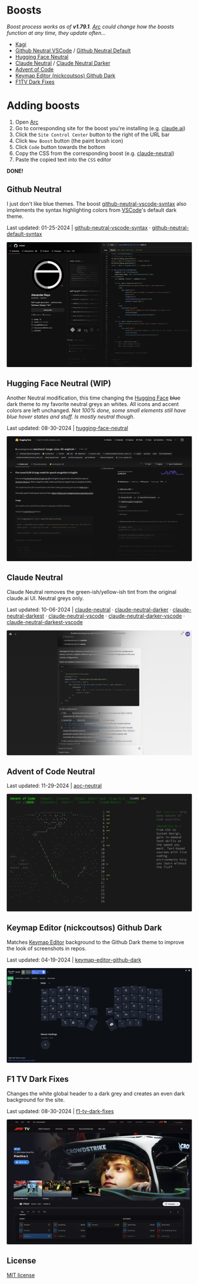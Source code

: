 # Boosts

*Boost process works as of **v1.79.1**. [Arc](https://arc.net/) could change how the boosts function at any time, they update often...*

* [Kagi](./boosts/kagi.css)
* [Github Neutral VSCode](./boosts/github-neutral-vscode-syntax.css) / [Github Neutral Default](./boosts/github-neutral-default-syntax.css)
* [Hugging Face Neutral](./boosts/hugging-face-neutral.css)
* [Claude Neutral](./boosts/claude-neutral.css) / [Claude Neutral Darker](./boosts/claude-neutral-darker.css)
* [Advent of Code](./boosts/aoc-neutral.css)
* [Keymap Editor (nickcoutsos) Github Dark](./boosts/keymap-editor-github-dark.css)
* [F1TV Dark Fixes](./boosts/f1tv-dark-fixes.css)

# Adding boosts

1. Open [Arc](https://arc.net/)
2. Go to corresponding site for the boost you're installing (e.g. [claude.ai](https://claude.ai/))
3. Click the `Site Control Center` button to the right of the URL bar
4. Click `New Boost` button (the paint brush icon)
5. Click `Code` button towards the bottom
6. Copy the CSS from the corresponding boost (e.g. [claude-neutral](./boosts/claude-neutral.css))
7. Paste the copied text into the `CSS` editor

**DONE!**

## Github Neutral

I just don't like blue themes. The boost [github-neutral-vscode-syntax](./boosts/github-neutral-vscode-syntax.css) also implements the syntax highlighting colors from [VSCode](https://github.com/microsoft/vscode)'s default dark theme.

Last updated: 01-25-2024 | [github-neutral-vscode-syntax](./boosts/github-neutral-vscode-syntax.css) · [github-neutral-default-syntax](./boosts/github-neutral-default-syntax.css)

![Github-Neutral](./img/Github-Neutral.png)

## Hugging Face Neutral (WIP)

Another Neutral modification, this time changing the [Hugging Face](https://huggingface.co/) ~~blue~~ dark theme to my favorite neutral greys an whites. All icons and accent colors are left unchanged. *Not 100% done, some small elements still have blue hover states and stuff. Is _mostly_ neutral though*.

Last updated: 08-30-2024 | [hugging-face-neutral](./boosts/hugging-face-neutral.css)

![Hugging-Face-Neutral](./img/Hugging-Face-Neutral.png)

## Claude Neutral

Claude Neutral removes the green-ish/yellow-ish tint from the original claude.ai UI. Neutral greys only.

Last updated: 10-06-2024 | [claude-neutral](./boosts/claude-neutral.css) · [claude-neutral-darker](./boosts/claude-neutral-darker.css) · [claude-neutral-darkest](./boosts/claude-neutral-darkest.css) · [claude-neutral-vscode](./boosts/claude-neutral-vscode.css) · [claude-neutral-darker-vscode](./boosts/claude-neutral-darker-vscode.css) · [claude-neutral-darkest-vscode](./boosts/claude-neutral-darkest-vscode.css)

![claude-neutral-darker](./img/Claude-Neutral-Darker.png)

## Advent of Code Neutral

Last updated: 11-29-2024 | [aoc-neutral](./boosts/aoc-neutral.css)

![AoC-Neutral](./img/AoC-Neutral.png)

## Keymap Editor (nickcoutsos) Github Dark

Matches [Keymap Editor](https://github.com/nickcoutsos/keymap-editor) background to the Github Dark theme to improve the look of screenshots in repos.

Last updated: 04-19-2024 | [keymap-editor-github-dark](./boosts/keymap-editor-github-dark.css)

![keymap-editor-github-dark](./img/Keymap-Editor-Github-Dark-1.png)

## F1 TV Dark Fixes

Changes the white global header to a dark grey and creates an even dark background for the site.

Last updated: 08-30-2024 | [f1-tv-dark-fixes](./boosts/f1-tv-dark-fixes.css)

![f1-tv-dark-fixes](./img/F1-TV-Dark-Fixes.png)

## License

[MIT license](./LICENSE)
